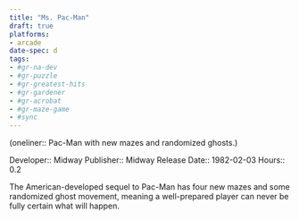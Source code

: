 ```yaml
---
title: "Ms. Pac-Man"
draft: true
platforms:
- arcade
date-spec: d
tags:
- #gr-na-dev 
- #gr-puzzle 
- #gr-greatest-hits 
- #gr-gardener 
- #gr-acrobat 
- #gr-maze-game 
- #sync
---
```


(oneliner:: Pac-Man with new mazes and randomized ghosts.)

Developer:: Midway
Publisher:: Midway
Release Date:: 1982-02-03
Hours:: 0.2

The American-developed sequel to Pac-Man has four new mazes and some randomized ghost movement, meaning a well-prepared player can never be fully certain what will happen.